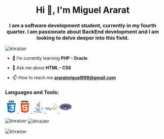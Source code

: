 <h1 align="center">Hi 👋, I'm Miguel Ararat</h1>
<h3 align="center">I am a software development student, currently in my fourth quarter. I am passionate about BackEnd development and I am looking to delve deeper into this field.</h3>

<p align="left"> <img src="https://komarev.com/ghpvc/?username=khraizer&label=Profile%20views&color=0e75b6&style=flat" alt="khraizer" /> </p>


- 🌱 I’m currently learning **PHP - Oracle**

- 💬 Ask me about **HTML - CSS**

- 📫 How to reach me **araratmiguel999@gmail.com**

<h3 align="left">Languages and Tools:</h3>
<p align="left"> <a href="https://www.w3schools.com/css/" target="_blank" rel="noreferrer"> <img src="https://raw.githubusercontent.com/devicons/devicon/master/icons/css3/css3-original-wordmark.svg" alt="css3" width="40" height="40"/> </a> <a href="https://www.w3.org/html/" target="_blank" rel="noreferrer"> <img src="https://raw.githubusercontent.com/devicons/devicon/master/icons/html5/html5-original-wordmark.svg" alt="html5" width="40" height="40"/> </a> <a href="https://www.java.com" target="_blank" rel="noreferrer"> <img src="https://raw.githubusercontent.com/devicons/devicon/master/icons/java/java-original.svg" alt="java" width="40" height="40"/> </a> <a href="https://www.mysql.com/" target="_blank" rel="noreferrer"> <img src="https://raw.githubusercontent.com/devicons/devicon/master/icons/mysql/mysql-original-wordmark.svg" alt="mysql" width="40" height="40"/> </a> <a href="https://www.php.net" target="_blank" rel="noreferrer"> <img src="https://raw.githubusercontent.com/devicons/devicon/master/icons/php/php-original.svg" alt="php" width="40" height="40"/> </a> </p>

<p><img align="left" src="https://github-readme-stats.vercel.app/api/top-langs?username=khraizer&show_icons=true&locale=en&layout=compact" alt="khraizer" /></p>

<p>&nbsp;<img align="center" src="https://github-readme-stats.vercel.app/api?username=khraizer&show_icons=true&locale=en" alt="khraizer" /></p>

<p><img align="center" src="https://github-readme-streak-stats.herokuapp.com/?user=khraizer&" alt="khraizer" /></p>

